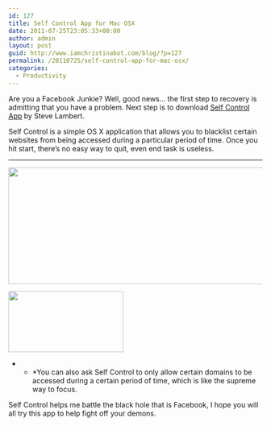 ```yaml
---
id: 127
title: Self Control App for Mac OSX
date: 2011-07-25T23:05:33+00:00
author: admin
layout: post
guid: http://www.iamchristinabot.com/blog/?p=127
permalink: /20110725/self-control-app-for-mac-osx/
categories:
  - Productivity
---
```

Are you a Facebook Junkie? Well, good news&#8230; the first step to recovery is admitting that you have a problem. Next step is to download <a href="http://visitsteve.com/made/selfcontrol" target="_blank">Self Control App</a> by Steve Lambert.

Self Control is a simple OS X application that allows you to blacklist certain websites from being accessed during a particular period of time. Once you hit start, there&#8217;s no easy way to quit, even end task is useless.

* * *

<img src="http://www.iamchristinabot.com/blog/wp-content/uploads/2011/07/Screen-shot-2011-07-25-at-7.03.34-PM.png" alt="" title="Screen shot 2011-07-25 at 7.03.34 PM" width="632" height="232" class="aligncenter size-full wp-image-129" srcset="http://www.iamchristinabot.com/blog/wp-content/uploads/2011/07/Screen-shot-2011-07-25-at-7.03.34-PM.png 632w, http://www.iamchristinabot.com/blog/wp-content/uploads/2011/07/Screen-shot-2011-07-25-at-7.03.34-PM-300x110.png 300w" sizes="(max-width: 632px) 100vw, 632px" />
  
<img src="http://www.iamchristinabot.com/blog/wp-content/uploads/2011/07/Screen-shot-2011-07-25-at-6.00.26-PM.png" alt="" title="Self Control Application" width="228" height="121" class="aligncenter size-full wp-image-128" /></p> 

* * *You can also ask Self Control to only allow certain domains to be accessed during a certain period of time, which is like the supreme way to focus.</p> 

Self Control helps me battle the black hole that is Facebook, I hope you will all try this app to help fight off your demons.